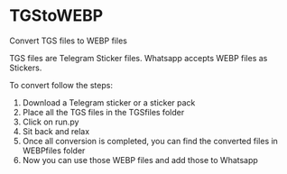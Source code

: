 # TGStoWEBP

Convert TGS files to WEBP files

TGS files are Telegram Sticker files. Whatsapp accepts WEBP files as Stickers.

To convert follow the steps:
  1. Download a Telegram sticker or a sticker pack
  2. Place all the TGS files in the TGSfiles folder
  3. Click on run.py
  4. Sit back and relax
  5. Once all conversion is completed, you can find the converted files in WEBPfiles folder
  6. Now you can use those WEBP files and add those to Whatsapp
